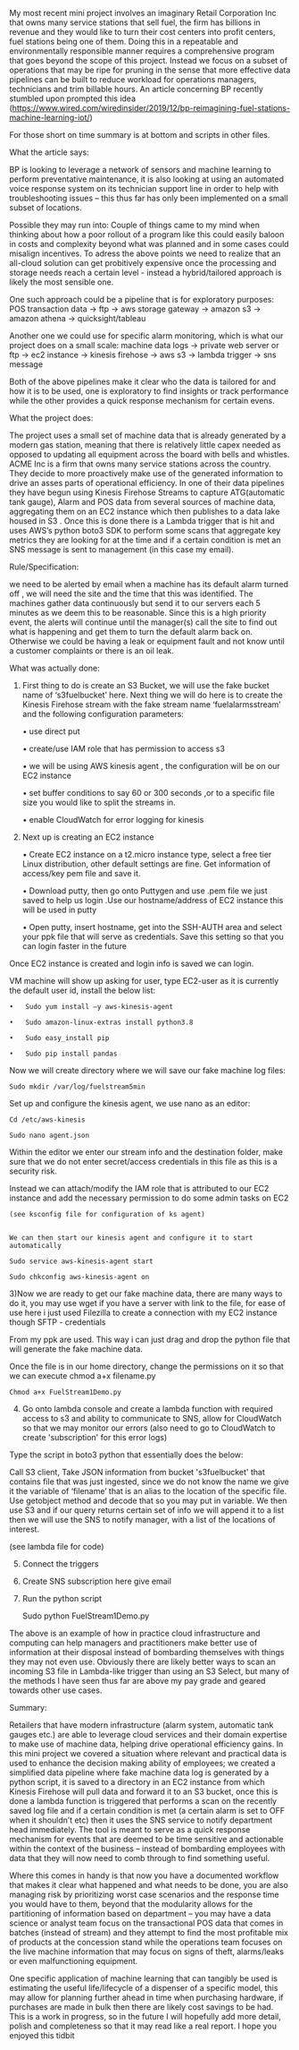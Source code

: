 My most recent mini project involves an imaginary Retail Corporation Inc that owns many service stations that sell fuel, the firm has billions 
in revenue and they would like to turn their cost centers into profit centers, fuel stations being one of them. 
Doing this in a repeatable and environmentally responsible manner requires a comprehensive program that goes beyond the scope of this project. Instead we focus on a subset of operations that may be ripe for pruning in the sense that more effective data pipelines can be built to reduce workload for operations managers, technicians and trim billable hours. An article concerning BP recently stumbled upon prompted this idea  (https://www.wired.com/wiredinsider/2019/12/bp-reimagining-fuel-stations-machine-learning-iot/)

For those short on time summary is at bottom and scripts in other files.

What the article says:

BP is looking to leverage a network of sensors and machine learning to perform preventative maintenance, it is also looking at using an automated voice response 
system on its technician support line in order to help with troubleshooting issues – this thus far has only been implemented on a small subset of locations.

Possible they may run into:
Couple of things came to my mind when thinking about how a poor rollout of a program like this could easily baloon in costs and complexity beyond what was planned and in some cases could misalign incentives.
To adress the above points we need to realize that an all-cloud solution can get probitively expensive once the processing and storage needs reach a certain level - instead a hybrid/tailored approach is likely the most sensible one.

One such approach could be a pipeline that is for exploratory purposes: 
POS transaction data  -> ftp -> aws storage gateway -> amazon s3 -> amazon athena -> quicksight/tableau

Another one we could use for specific alarm monitoring, which is what our project does on a small scale:
machine data logs -> private web server or ftp -> ec2 instance -> kinesis firehose -> aws s3 -> lambda trigger -> sns message

Both of the above pipelines make it clear who the data is tailored for and how it is to be used, one is exploratory to find insights or track performance while the other provides a quick response mechanism for certain evens.


What the project does:

The project uses a small set of machine data that is already generated by a modern gas station, meaning that there is relatively little capex needed as opposed
to updating all equipment across the board with bells and whistles.
ACME Inc is a firm that owns many service stations across the country. They decide to more proactively make use of the generated information to drive an asses 
parts of operational efficiency. In one of their data pipelines they have begun using Kinesis Firehose Streams to capture ATG(automatic tank gauge), Alarm and 
POS data from several sources of machine data, aggregating them on an EC2 instance which then publishes to a data lake housed in S3 . Once this is done there 
is a Lambda trigger that is hit and uses AWS’s python boto3 SDK to perform some scans that aggregate key metrics they are looking for at the time and if a certain 
condition is met an SNS message is sent to management (in this case my email).

Rule/Specification: 

we need to be alerted by email when a machine has its default alarm turned off , we will need the site and the time that this was 
identified. The machines gather data continuously but send it to our servers each 5 minutes as we deem this to be reasonable. Since this is a high priority event, 
the alerts will continue until the manager(s) call the site to find out what is happening and get them to turn the default alarm back on. Otherwise we could be 
having a leak or equipment fault and not know until a customer complaints or there is an oil leak.



What was actually done:

1) First thing to do is create an S3 Bucket, we will use the fake bucket name of ‘s3fuelbucket’ here. Next thing we will do here is 
to create the Kinesis Firehose stream with the fake stream name ‘fuelalarmsstream’ and the following configuration parameters:

    •	use direct put

    •	create/use IAM role that has permission to access s3

    •	we will be using AWS kinesis agent , the configuration will be on our EC2 instance

    •	set buffer conditions to say 60 or 300 seconds ,or to a specific file size you would like to split the streams in. 

    •	enable CloudWatch for error logging for kinesis

2) Next up is creating an EC2 instance

    •	Create EC2 instance on a t2.micro instance type, select a free tier Linux distribution, other default settings are fine. Get information of access/key pem file and save it.

    •	Download putty, then go onto Puttygen and use .pem file we just saved to help us login .Use our hostname/address of EC2 instance this will be used in putty

    •	Open putty, insert hostname, get into the SSH-AUTH area and select your ppk file that will serve as credentials. Save this setting so that you can login faster in the future

  Once EC2 instance is created and login info is saved we can login.

  VM machine will show up asking for user, type EC2-user as it is currently the default user id, install the below list:

    •	Sudo yum install –y aws-kinesis-agent

    •	Sudo amazon-linux-extras install python3.8

    •	Sudo easy_install pip

    •	Sudo pip install pandas

  Now we will create directory where we will save our fake machine log files:

    Sudo mkdir /var/log/fuelstream5min

  Set up and configure the kinesis agent, we use nano as an editor:

    Cd /etc/aws-kinesis

    Sudo nano agent.json

  Within the editor we enter our stream info and the destination folder, make sure that we do not enter secret/access credentials in this file as this is a security risk.

  Instead we can attach/modify the IAM role that is attributed to our EC2 instance and add the necessary permission to do some admin tasks on EC2

    (see ksconfig file for configuration of ks agent)


    We can then start our kinesis agent and configure it to start automatically

    Sudo service aws-kinesis-agent start

    Sudo chkconfig aws-kinesis-agent on

3)Now we are ready to get our fake machine data, there are many ways to do it, you may use wget if you have a server with link to the file, 
for ease of use here i just used Filezilla to create a connection with my EC2 instance though SFTP - credentials

From my ppk are used. This way i can just drag and drop the python file that will generate the fake machine data.

Once the file is in our home directory, change the permissions on it so that we can execute chmod a+x filename.py

    Chmod a+x FuelStream1Demo.py

4) Go onto lambda console and create a lambda function with required access to s3 and ability to communicate to SNS, allow for CloudWatch so 
that we may monitor our errors (also need to go to CloudWatch to create 'subscription' for this error logs)

  Type the script in boto3 python that essentially does the below:

  Call S3 client, Take JSON information from bucket 's3fuelbucket' that contains file that was just ingested, since we do not know the name we give 
  it the variable  of ‘filename’ that is an alias to the location of the specific file. Use getobject method and decode that so you may put in variable. 
  We then use S3 and if our query returns certain set of info we will append it to a list then we will use the SNS to notify manager, with a list of the
  locations of interest.

(see lambda file for code)

5) Connect the triggers

6) Create SNS subscription here give email

7) Run the python script

    Sudo python FuelStream1Demo.py





The above is an example of how in practice cloud infrastructure and computing can help managers and practitioners make better use of information at their disposal
instead of bombarding themselves with things they may not even use.
Obviously there are likely better ways to scan an incoming S3 file in Lambda-like trigger than using an S3 Select, but many of the methods I have seen thus far 
are above my pay grade and geared towards other use cases.

Summary:

Retailers that have modern infrastructure (alarm system, automatic tank gauges etc.) are able to leverage cloud services and their domain expertise to make use of 
machine data, helping drive operational efficiency gains. In this mini project we covered a situation where relevant and practical data is used to enhance the decision 
making ability of employees; we created a simplified data pipeline where  fake machine data log is generated by a python script, it is saved to a directory in an EC2 
instance from which Kinesis Firehose will pull data and forward it to an S3 bucket, once this is done a lambda function is triggered that performs a scan on the 
recently saved log file and if a certain condition is met (a certain alarm is set to OFF when it shouldn’t  etc) then it uses the SNS service to notify department 
head immediately. The tool is meant to serve as a quick response mechanism for events that are deemed to be time sensitive and actionable within the context of the 
business – instead of bombarding employees with data that they will now need to comb through to find something useful.

Where this comes in handy is that now you have a documented workflow that makes it clear what happened and what needs to be done, you are also managing risk by 
prioritizing worst case scenarios and the response time you would have to them, beyond that the modularity allows for the partitioning of information based on 
department – you may have a data science or analyst team focus on the transactional POS data that comes in batches (instead of stream) and they attempt to find 
the most profitable mix of products at the concession stand while the operations team focuses on the live machine information that may focus on signs of theft, 
alarms/leaks or even malfunctioning equipment. 

One specific application of machine learning that can tangibly be used is estimating the useful life/lifecycle of a dispenser of a specific model, this may allow 
for planning further ahead in time when purchasing hardware, if purchases are made in bulk then there are likely cost savings to be had.
This is a work in progress, so in the future I will hopefully add more detail, polish and completeness so that it may read like a real report.
I hope you enjoyed this tidbit 

